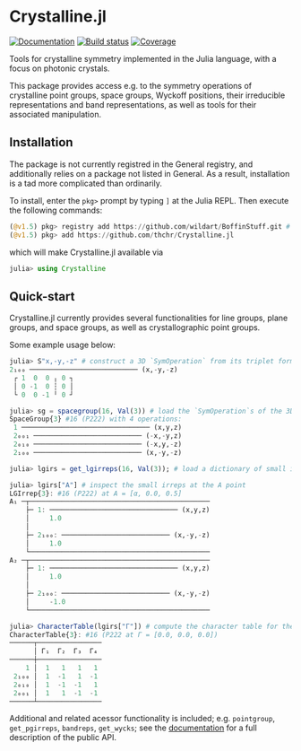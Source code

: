 # Crystalline.jl

[![Documentation][docs-dev-img]][docs-dev-url] [![Build status][ci-status-img]][ci-status-url] [![Coverage][coverage-img]][coverage-url]

Tools for crystalline symmetry implemented in the Julia language, with a focus on photonic crystals.

This package provides access e.g. to the symmetry operations of crystalline point groups, space groups, Wyckoff positions, their irreducible representations and band representations, as well as tools for their associated manipulation.

## Installation

The package is not currently registred in the General registry, and additionally relies on a package not listed in General. 
As a result, installation is a tad more complicated than ordinarily.

To install, enter the `pkg>` prompt by typing `]` at the Julia REPL. Then execute the following commands:
```julia
(@v1.5) pkg> registry add https://github.com/wildart/BoffinStuff.git # needed for the unregistred package SmithNormalForm (which Crystalline depends on)
(@v1.5) pkg> add https://github.com/thchr/Crystalline.jl
```
which will make Crystalline.jl available via 
```julia
julia> using Crystalline
```

## Quick-start

Crystalline.jl currently provides several functionalities for line groups, plane groups, and space groups, as well as crystallographic point groups.

Some example usage below:
```julia
julia> S"x,-y,-z" # construct a 3D `SymOperation` from its triplet form
2₁₀₀ ─────────────────────────── (x,-y,-z)
 ┌ 1  0  0 ╷ 0 ┐
 │ 0 -1  0 ┆ 0 │
 └ 0  0 -1 ╵ 0 ┘

julia> sg = spacegroup(16, Val(3)) # load the `SymOperation`s of the 3D space group #16 in a conventional setting
SpaceGroup{3} #16 (P222) with 4 operations:
 1 ──────────────────────────────── (x,y,z)
 2₀₀₁ ─────────────────────────── (-x,-y,z)
 2₀₁₀ ─────────────────────────── (-x,y,-z)
 2₁₀₀ ─────────────────────────── (x,-y,-z)

julia> lgirs = get_lgirreps(16, Val(3)); # load a dictionary of small irreps and their little groups for space group #16, indexed by their k-point labels

julia> lgirs["A"] # inspect the small irreps at the A point
LGIrrep{3}: #16 (P222) at A = [α, 0.0, 0.5]
A₁ ─┬─────────────────────────────────────────────
    ├─ 1: ──────────────────────────────── (x,y,z)
    │     1.0
    │     
    ├─ 2₁₀₀: ─────────────────────────── (x,-y,-z)
    │     1.0
    └─────────────────────────────────────────────
A₂ ─┬─────────────────────────────────────────────
    ├─ 1: ──────────────────────────────── (x,y,z)
    │     1.0
    │     
    ├─ 2₁₀₀: ─────────────────────────── (x,-y,-z)
    │     -1.0
    └─────────────────────────────────────────────

julia> CharacterTable(lgirs["Γ"]) # compute the character table for the small irreps at the Γ point
CharacterTable{3}: #16 (P222 at Γ = [0.0, 0.0, 0.0])
──────┬────────────────
      │ Γ₁  Γ₂  Γ₃  Γ₄ 
──────┼────────────────
    1 │  1   1   1   1 
 2₁₀₀ │  1  -1   1  -1
 2₀₁₀ │  1  -1  -1   1
 2₀₀₁ │  1   1  -1  -1
──────┴────────────────
```

Additional and related acessor functionality is included; e.g.  `pointgroup`, `get_pgirreps`, `bandreps`, `get_wycks`; see the [documentation][docs-dev-url] for a full description of the public API.

[ci-status-img]: https://github.com/thchr/Crystalline.jl/workflows/CI/badge.svg
[ci-status-url]: https://github.com/thchr/Crystalline.jl/actions
[docs-dev-img]:  https://img.shields.io/badge/docs-dev-blue.svg
[docs-dev-url]:  https://thchr.github.io/Crystalline.jl/dev
[coverage-img]:  https://codecov.io/gh/thchr/Crystalline.jl/branch/master/graph/badge.svg
[coverage-url]:  https://codecov.io/gh/thchr/Crystalline.jl